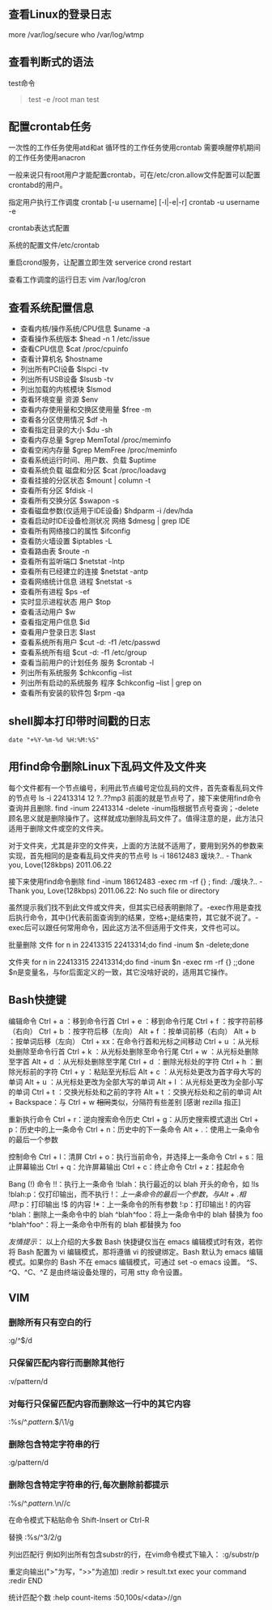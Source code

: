 
## 查看Linux的登录日志
more /var/log/secure
who /var/log/wtmp


## 查看判断式的语法
test命令
> test -e /root
> man test

## 配置crontab任务
一次性的工作任务使用atd和at
循环性的工作任务使用crontab
需要唤醒停机期间的工作任务使用anacron

一般来说只有root用户才能配置crontab，可在/etc/cron.allow文件配置可以配置crontabd的用户。

指定用户执行工作调度
crontab [-u username] [-l|-e|-r]
crontab -u username -e

crontab表达式配置

系统的配置文件/etc/crontab

重启crond服务，让配置立即生效
serverice crond restart

查看工作调度的运行日志
vim /var/log/cron

## 查看系统配置信息  
- 查看内核/操作系统/CPU信息
$uname -a
- 查看操作系统版本
$head -n 1 /etc/issue
- 查看CPU信息
$cat /proc/cpuinfo
- 查看计算机名
$hostname
- 列出所有PCI设备
$lspci -tv
- 列出所有USB设备
$lsusb -tv
- 列出加载的内核模块
$lsmod
- 查看环境变量 资源
$env
- 查看内存使用量和交换区使用量
$free -m
- 查看各分区使用情况
$df -h
- 查看指定目录的大小
$du -sh
- 查看内存总量
$grep MemTotal /proc/meminfo
- 查看空闲内存量
$grep MemFree /proc/meminfo
- 查看系统运行时间、用户数、负载
$uptime
- 查看系统负载 磁盘和分区
$cat /proc/loadavg
- 查看挂接的分区状态
$mount | column -t
- 查看所有分区
$fdisk -l
- 查看所有交换分区
$swapon -s
- 查看磁盘参数(仅适用于IDE设备)
$hdparm -i /dev/hda
- 查看启动时IDE设备检测状况 网络
$dmesg | grep IDE
- 查看所有网络接口的属性
$ifconfig
- 查看防火墙设置
$iptables -L
- 查看路由表
$route -n
- 查看所有监听端口
$netstat -lntp
- 查看所有已经建立的连接
$netstat -antp
- 查看网络统计信息 进程
$netstat -s
- 查看所有进程
$ps -ef
- 实时显示进程状态 用户
$top
- 查看活动用户
$w
- 查看指定用户信息
$id
- 查看用户登录日志
$last
- 查看系统所有用户
$cut -d: -f1 /etc/passwd
- 查看系统所有组
$cut -d: -f1 /etc/group
- 查看当前用户的计划任务 服务
$crontab -l
- 列出所有系统服务
$chkconfig –list
- 列出所有启动的系统服务 程序
$chkconfig –list | grep on
- 查看所有安装的软件包
$rpm -qa 

## shell脚本打印带时间戳的日志
`date "+%Y-%m-%d %H:%M:%S"`

## 用find命令删除Linux下乱码文件及文件夹
每个文件都有一个节点编号，利用此节点编号定位乱码的文件，首先查看乱码文件的节点号
ls -i
22413314 12 ?..??mp3
前面的就是节点号了，接下来使用find命令查询并且删除.
find -inum 22413314 -delete
-inum指根据节点号查询；-delete顾名思义就是删除操作了。这样就成功删除乱码文件了。值得注意的是，此方法只适用于删除文件或空的文件夹。

对于文件夹，尤其是非空的文件夹，上面的方法就不适用了，要用到另外的参数来实现，首先相同的是查看乱码文件夹的节点号
ls -i
18612483 瑗块.?.. - Thank you, Love(128kbps) 2011.06.22

接下来使用find命令删除
find -inum 18612483 -exec rm -rf {} \;
find: ./瑗块.?.. - Thank you, Love(128kbps) 2011.06.22: No such file or directory

虽然提示我们找不到此文件或文件夹，但其实已经表明删除了。-exec作用是查找后执行命令，其中{}代表前面查询到的结果，空格+\;是结束符，其它就不说了。-exec后可以跟任何常用命令，因此这方法不但适用于文件夹，文件也可以。

批量删除
文件
for n in 22413315 22413314;do find -inum $n -delete;done

文件夹
for n in 22413315 22413314;do find -inum $n -exec rm -rf {} \;;done
$n是变量名，与for后面定义的一致，其它没啥好说的，适用其它操作。



## Bash快捷键  
编辑命令
Ctrl + a ：移到命令行首
Ctrl + e ：移到命令行尾
Ctrl + f ：按字符前移（右向）
Ctrl + b ：按字符后移（左向）
Alt + f ：按单词前移（右向）
Alt + b ：按单词后移（左向）
Ctrl + xx：在命令行首和光标之间移动
Ctrl + u ：从光标处删除至命令行首
Ctrl + k ：从光标处删除至命令行尾
Ctrl + w ：从光标处删除至字首
Alt + d ：从光标处删除至字尾
Ctrl + d ：删除光标处的字符
Ctrl + h ：删除光标前的字符
Ctrl + y ：粘贴至光标后
Alt + c ：从光标处更改为首字母大写的单词
Alt + u ：从光标处更改为全部大写的单词
Alt + l ：从光标处更改为全部小写的单词
Ctrl + t ：交换光标处和之前的字符
Alt + t ：交换光标处和之前的单词
Alt + Backspace：与 Ctrl + w ~~相同~~类似，分隔符有些差别 [感谢 rezilla 指正]

重新执行命令
Ctrl + r：逆向搜索命令历史
Ctrl + g：从历史搜索模式退出
Ctrl + p：历史中的上一条命令
Ctrl + n：历史中的下一条命令
Alt + .：使用上一条命令的最后一个参数

控制命令
Ctrl + l：清屏
Ctrl + o：执行当前命令，并选择上一条命令
Ctrl + s：阻止屏幕输出
Ctrl + q：允许屏幕输出
Ctrl + c：终止命令
Ctrl + z：挂起命令

Bang (!) 命令
!!：执行上一条命令
!blah：执行最近的以 blah 开头的命令，如 !ls
!blah:p：仅打印输出，而不执行
!$：上一条命令的最后一个参数，与 Alt + . 相同
!$:p：打印输出 !$ 的内容
!*：上一条命令的所有参数
!:p：打印输出 ! 的内容
^blah：删除上一条命令中的 blah
^blah^foo：将上一条命令中的 blah 替换为 foo
^blah^foo^：将上一条命令中所有的 blah 都替换为 foo

_友情提示_：
以上介绍的大多数 Bash 快捷键仅当在 emacs 编辑模式时有效，若你将 Bash
配置为 vi 编辑模式，那将遵循 vi 的按键绑定。Bash 默认为 emacs
编辑模式。如果你的 Bash 不在 emacs 编辑模式，可通过 set -o emacs 设置。
^S、^Q、^C、^Z 是由终端设备处理的，可用 stty 命令设置。


## VIM
### 删除所有只有空白的行

:g/^$/d

### 只保留匹配内容行而删除其他行
:v/pattern/d

### 对每行只保留匹配内容而删除这一行中的其它内容
:%s/^.*pattern.*$/\1/g

### 删除包含特定字符串的行
:g/pattern/d

### 删除包含特定字符串的行,每次删除前都提示
:%s/^.*pattern.*\n//c

在命令模式下粘贴命令
Shift-Insert
or Ctrl-R

替换
:%s/^3/2/g

列出匹配行
例如列出所有包含substr的行，在vim命令模式下输入：
:g/substr/p

重定向输出(">"为写，">>"为追加)
:redir > result.txt
exec your command
:redir END

统计匹配个数
:help count-items
:50,100s/\<data\>//gn
